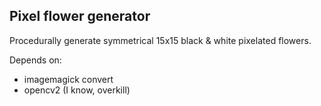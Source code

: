 ## Pixel flower generator

Procedurally generate symmetrical 15x15 black & white pixelated flowers.

Depends on:
- imagemagick convert
- opencv2 (I know, overkill)

